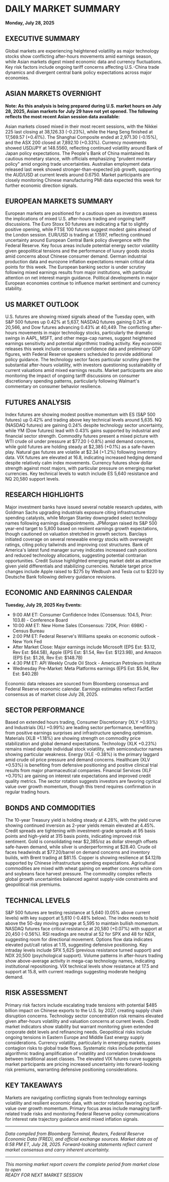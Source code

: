 # DAILY MARKET SUMMARY
**Monday, July 28, 2025**

## EXECUTIVE SUMMARY

Global markets are experiencing heightened volatility as major technology stocks show conflicting after-hours movements amid earnings season, while Asian markets digest mixed economic data and currency fluctuations. Key risk factors include ongoing tariff concerns affecting U.S.-China trade dynamics and divergent central bank policy expectations across major economies.

## ASIAN MARKETS OVERNIGHT

**Note: As this analysis is being prepared during U.S. market hours on July 28, 2025, Asian markets for July 29 have not yet opened. The following reflects the most recent Asian session data available:**

Asian markets closed mixed in their most recent sessions, with the Nikkei 225 last closing at 38,126.33 (-0.23%), while the Hang Seng finished at 17,569.57 (+0.41%). The Shanghai Composite ended at 2,971.30 (-0.15%), and the ASX 200 closed at 7,892.10 (+0.33%). Currency movements showed USD/JPY at 148.5560, reflecting continued volatility around Bank of Japan policy expectations. The People's Bank of China maintained its cautious monetary stance, with officials emphasizing "prudent monetary policy" amid ongoing trade uncertainties. Australian employment data released last week showed stronger-than-expected job growth, supporting the AUD/USD at current levels around 0.6750. Market participants are closely monitoring Chinese manufacturing PMI data expected this week for further economic direction signals.

## EUROPEAN MARKETS SUMMARY

European markets are positioned for a cautious open as investors assess the implications of mixed U.S. after-hours trading and ongoing tariff discussions. The Euro Stoxx 50 futures are indicating a flat to slightly positive opening, while FTSE 100 futures suggest modest gains ahead of the London session. EUR/USD is trading at 1.1597, reflecting continued uncertainty around European Central Bank policy divergence with the Federal Reserve. Key focus areas include potential energy sector volatility given geopolitical tensions and the performance of luxury goods stocks amid concerns about Chinese consumer demand. German industrial production data and eurozone inflation expectations remain critical data points for this week. The European banking sector is under scrutiny following mixed earnings results from major institutions, with particular attention on net interest margin guidance. Political developments in major European economies continue to influence market sentiment and currency stability.

## US MARKET OUTLOOK

U.S. futures are showing mixed signals ahead of the Tuesday open, with S&P 500 futures up 0.42% at 5,637, NASDAQ futures gaining 0.24% at 20,566, and Dow futures advancing 0.43% at 40,449. The conflicting after-hours movements in major technology stocks, particularly the dramatic swings in AAPL, MSFT, and other mega-cap names, suggest heightened earnings sensitivity and potential algorithmic trading activity. Key economic releases this week include consumer confidence data and preliminary GDP figures, with Federal Reserve speakers scheduled to provide additional policy guidance. The technology sector faces particular scrutiny given the substantial after-hours volatility, with investors questioning sustainability of current valuations amid mixed earnings results. Market participants are also monitoring the impact of ongoing tariff discussions on consumer discretionary spending patterns, particularly following Walmart's commentary on consumer behavior resilience.

## FUTURES ANALYSIS

Index futures are showing modest positive momentum with ES (S&P 500 futures) up 0.42% and trading above key technical levels around 5,635. NQ (NASDAQ futures) are gaining 0.24% despite technology sector uncertainty, while YM (Dow futures) lead with 0.43% gains supported by industrial and financial sector strength. Commodity futures present a mixed picture with WTI crude oil under pressure at $77.20 (-0.8%) amid demand concerns, while gold futures are holding steady at $2,385 (+0.1%) as a safe-haven play. Natural gas futures are volatile at $2.34 (+1.2%) following inventory data. VIX futures are elevated at 16.8, indicating increased hedging demand despite relatively calm index movements. Currency futures show dollar strength against most majors, with particular pressure on emerging market currencies. Key technical levels to watch include ES 5,640 resistance and NQ 20,580 support levels.

## RESEARCH HIGHLIGHTS

Major investment banks have issued several notable research updates, with Goldman Sachs upgrading industrials exposure citing infrastructure spending catalysts, while Morgan Stanley downgraded select technology names following earnings disappointments. JPMorgan raised its S&P 500 year-end target to 5,800 based on resilient earnings growth expectations, though cautioned on valuation stretched in growth sectors. Barclays initiated coverage on several renewable energy stocks with overweight ratings, citing policy tailwinds and improving cost structures. Bank of America's latest fund manager survey indicates increased cash positions and reduced technology allocations, suggesting potential contrarian opportunities. Credit Suisse highlighted emerging market debt as attractive given yield differentials and stabilizing currencies. Notable target price changes include Apple raised to $275 by Wedbush and Tesla cut to $220 by Deutsche Bank following delivery guidance revisions.

## ECONOMIC AND EARNINGS CALENDAR

**Tuesday, July 29, 2025 Key Events:**
- 9:00 AM ET: Consumer Confidence Index (Consensus: 104.5, Prior: 103.8) - Conference Board
- 10:00 AM ET: New Home Sales (Consensus: 720K, Prior: 698K) - Census Bureau  
- 2:00 PM ET: Federal Reserve's Williams speaks on economic outlook - New York Fed
- After Market Close: Major earnings include Microsoft (EPS Est: $3.12, Rev Est: $64.5B), Apple (EPS Est: $1.54, Rev Est: $123.9B), and Amazon (EPS Est: $1.26, Rev Est: $148.7B)
- 4:30 PM ET: API Weekly Crude Oil Stock - American Petroleum Institute
- Wednesday Pre-Market: Meta Platforms earnings (EPS Est: $5.94, Rev Est: $40.2B)

Economic data releases are sourced from Bloomberg consensus and Federal Reserve economic calendar. Earnings estimates reflect FactSet consensus as of market close July 28, 2025.

## SECTOR PERFORMANCE

Based on extended hours trading, Consumer Discretionary (XLY +0.93%) and Industrials (XLI +0.99%) are leading sector performance, benefiting from positive earnings surprises and infrastructure spending optimism. Materials (XLB +1.18%) are showing strength on commodity price stabilization and global demand expectations. Technology (XLK +0.23%) remains mixed despite individual stock volatility, with semiconductor names showing particular weakness. Energy (XLE -0.38%) is the primary laggard amid crude oil price pressure and demand concerns. Healthcare (XLV +0.53%) is benefiting from defensive positioning and positive clinical trial results from major pharmaceutical companies. Financial Services (XLF +0.70%) are gaining on interest rate expectations and improved credit quality metrics. The sector rotation suggests investors are favoring cyclical value over growth momentum, though this trend requires confirmation in regular trading hours.

## BONDS AND COMMODITIES

The 10-year Treasury yield is holding steady at 4.28%, with the yield curve showing continued inversion as 2-year yields remain elevated at 4.45%. Credit spreads are tightening with investment-grade spreads at 95 basis points and high-yield at 315 basis points, indicating improved risk sentiment. Gold is consolidating near $2,385/oz as dollar strength offsets safe-haven demand, while silver is underperforming at $28.40. Crude oil faces headwinds at $77.20/barrel on demand concerns and inventory builds, with Brent trading at $81.15. Copper is showing resilience at $4.12/lb supported by Chinese infrastructure spending expectations. Agricultural commodities are mixed with wheat gaining on weather concerns while corn and soybeans face harvest pressure. The commodity complex reflects global growth uncertainties balanced against supply-side constraints and geopolitical risk premiums.

## TECHNICAL LEVELS

S&P 500 futures are testing resistance at 5,640 (0.05% above current levels) with key support at 5,610 (-0.48% below). The index needs to hold above the 50-day moving average at 5,595 to maintain bullish momentum. NASDAQ futures face critical resistance at 20,580 (+0.07%) with support at 20,450 (-0.56%). RSI readings are neutral at 52 for SPX and 48 for NDX, suggesting room for directional movement. Options flow data indicates elevated put/call ratios at 1.15, suggesting defensive positioning. Key intraday levels include SPX 5,625 (previous resistance turned support) and NDX 20,500 (psychological support). Volume patterns in after-hours trading show above-average activity in mega-cap technology names, indicating institutional repositioning. VIX technical levels show resistance at 17.5 and support at 15.8, with current readings suggesting moderate hedging demand.

## RISK ASSESSMENT

Primary risk factors include escalating trade tensions with potential $485 billion impact on Chinese exports to the U.S. by 2027, creating supply chain disruption concerns. Technology sector concentration risk remains elevated given after-hours volatility and valuation concerns at current levels. Credit market indicators show stability but warrant monitoring given extended corporate debt levels and refinancing needs. Geopolitical risks include ongoing tensions in Eastern Europe and Middle East energy supply considerations. Currency volatility, particularly in emerging markets, poses contagion risks to global trade flows. Systematic risks include potential algorithmic trading amplification of volatility and correlation breakdowns between traditional asset classes. The elevated VIX futures curve suggests market participants are pricing increased uncertainty into forward-looking risk premiums, warranting defensive positioning considerations.

## KEY TAKEAWAYS

Markets are navigating conflicting signals from technology earnings volatility and resilient economic data, with sector rotation favoring cyclical value over growth momentum. Primary focus areas include managing tariff-related trade risks and monitoring Federal Reserve policy communications for interest rate trajectory guidance amid mixed inflation signals.

---
*Data compiled from Bloomberg Terminal, Reuters, Federal Reserve Economic Data (FRED), and official exchange sources. Market data as of 6:58 PM ET, July 28, 2025. Forward-looking statements reflect current market consensus and carry inherent uncertainty.*

---

*This morning market report covers the complete period from market close to open*  
*READY FOR NEXT MARKET SESSION*
